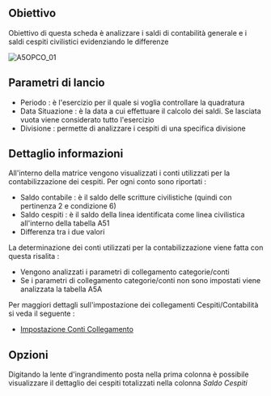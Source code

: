## Obiettivo
Obiettivo di questa scheda è analizzare i saldi di contabilità generale e i saldi cespiti civilistici evidenziando le differenze

![A5OPCO_01](http://localhost:3000/immagini/MBDOC_SCH-A5OPCO/A5OPCO_01.png)
## Parametri di lancio

* Periodo :  è l'esercizio per il quale si voglia controllare la quadratura
* Data Situazione :  è la data a cui effettuare il calcolo dei saldi. Se lasciata vuota viene considerato tutto l'esercizio
* Divisione :  permette di analizzare i cespiti di una specifica divisione

## Dettaglio informazioni

All'interno della matrice vengono visualizzati i conti utilizzati per la contabilizzazione dei cespiti.
Per ogni conto sono riportati : 
 * Saldo contabile :  è il saldo delle scritture civilistiche (quindi con pertinenza 2 e condizione 6)
 * Saldo cespiti :  è il saldo della linea identificata come linea civilistica all'interno della tabella A51
 * Differenza tra i due valori

La determinazione dei conti utilizzati per la contabilizzazione viene fatta con questa risalita : 
 * Vengono analizzati i parametri di collegamento categorie/conti
 * Se i parametri di collegamento categorie/conti non sono impostati viene analizzata la tabella A5A

Per maggiori dettagli sull'impostazione dei collegamenti Cespiti/Contabilità si veda il seguente : 

- [Impostazione Conti Collegamento](Sorgenti/MB/DOC/A5OPCO_03)

## Opzioni

Digitando la lente d'ingrandimento posta nella prima colonna è possibile visualizzare il dettaglio dei cespiti totalizzati nella colonna _Saldo Cespiti_





